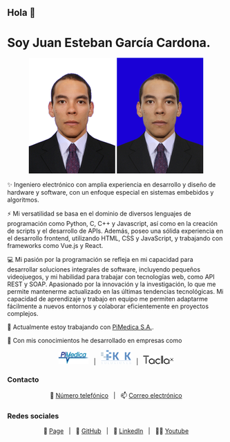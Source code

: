 ## Hola 👋

# Soy Juan Esteban García Cardona.
<div align="center">

<img src="https://github.com/juanezcere/juanezcere.github.io/blob/master/light_photo.jpg?raw=true#gh-light-mode-only" alt="Foto del desarrollador con fondo oscuro" width="200">
<img src="https://github.com/juanezcere/juanezcere.github.io/blob/master/dark_photo.jpg?raw=true#gh-dark-mode-only" alt="Foto del desarrollador con fondo claro" width="200">

</div>

✨ Ingeniero electrónico con amplia experiencia en desarrollo y diseño de hardware y software, con un enfoque especial en sistemas embebidos y algoritmos.

⚡ Mi versatilidad se basa en el dominio de diversos lenguajes de programación como Python, C, C++ y Javascript, así como en la creación de scripts y el desarrollo de APIs.
Además, poseo una sólida experiencia en el desarrollo frontend, utilizando HTML, CSS y JavaScript, y trabajando con frameworks como Vue.js y React.

💻 Mi pasión por la programación se refleja en mi capacidad para desarrollar soluciones integrales de software, incluyendo pequeños videojuegos, y mi habilidad para trabajar con tecnologías web, como API REST y SOAP. Apasionado por la innovación y la investigación, lo que me permite mantenerme actualizado en las últimas tendencias tecnológicas. Mi capacidad de aprendizaje y trabajo en equipo me permiten adaptarme fácilmente a nuevos entornos y colaborar eficientemente en proyectos complejos.

🌱 Actualmente estoy trabajando con [PiMedica S.A.](https://pimedica.com/).

💼 Con mis conocimientos he desarrollado en empresas como
<div align="center">

[<img src="https://github.com/juanezcere/juanezcere.github.io/blob/master/Logo-pimedica-f.png?raw=true" alt="Logo de PiMedica" width="70px">](https://pimedica.com/) &nbsp; |  &nbsp; [<img src="https://github.com/juanezcere/juanezcere.github.io/blob/master/k2k_brand.png?raw=true" alt="Logo de K2K Soluciones" width="70px">](https://k2ksoluciones.com/) &nbsp; |  &nbsp; [<img src="https://github.com/juanezcere/juanezcere.github.io/blob/master/taclla_brand.png?raw=true" alt="Logo de Taclla" width="70px">](https://taclla.com/)

</div>

### Contacto

<div align="center">

💬 [Número telefónico]() &nbsp; |  &nbsp; 📫 [Correo electrónico](mailto:juanezcere@gmail.com)

</div>

### Redes sociales

<div align="center">

📄 [Page](https://juanezcere.github.io/) &nbsp; |  &nbsp; 📂 [GitHub](https://github.com/juanezcere) &nbsp; |  &nbsp; 🔭 [LinkedIn](https://www.linkedin.com/in/juan-esteban-garcia-cardona-221222238/) &nbsp; |  &nbsp; 👨‍💻 [Youtube](https://www.youtube.com/@MrJuanezzz)

</div>
